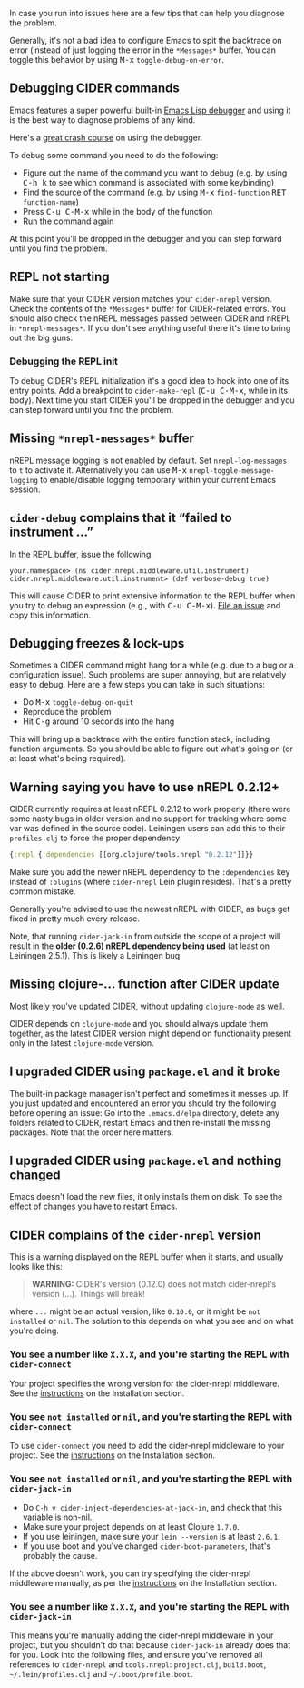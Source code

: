 In case you run into issues here are a few tips that can help you diagnose the
problem.

Generally, it's not a bad idea to configure Emacs to spit the backtrace on error
(instead of just logging the error in the `*Messages*` buffer. You can toggle
this behavior by using <kbd>M-x</kbd> `toggle-debug-on-error`.

## Debugging CIDER commands

Emacs features a super powerful built-in
[Emacs Lisp debugger](http://www.gnu.org/software/emacs/manual/html_node/elisp/Edebug.html)
and using it is the best way to diagnose problems of any kind.

Here's a [great crash course](https://www.youtube.com/watch?v=odkYXXYOxpo) on
using the debugger.

To debug some command you need to do the following:

* Figure out the name of the command you want to debug (e.g. by using <kbd>C-h k</kbd>
to see which command is associated with some keybinding)
* Find the source of the command (e.g. by using <kbd>M-x</kbd> `find-function`
  <kbd>RET</kbd> `function-name`)
* Press <kbd>C-u C-M-x</kbd> while in the body of the function
* Run the command again

At this point you'll be dropped in the debugger and you can step forward until
you find the problem.

## REPL not starting

Make sure that your CIDER version matches your `cider-nrepl` version. Check
the contents of the `*Messages*` buffer for CIDER-related errors. You should
also check the nREPL messages passed between CIDER and nREPL in
`*nrepl-messages*`. If you don't see anything useful there it's time to bring
out the big guns.

### Debugging the REPL init

To debug CIDER's REPL initialization it's a good idea to hook into one of its
entry points. Add a breakpoint to `cider-make-repl` (<kbd>C-u C-M-x</kbd>, while
in its body). Next time you start CIDER you'll be dropped in the debugger and
you can step forward until you find the problem.

## Missing `*nrepl-messages*` buffer

nREPL message logging is not enabled by default.  Set `nrepl-log-messages` to
`t` to activate it. Alternatively you can use <kbd>M-x</kbd> `nrepl-toggle-message-logging`
to enable/disable logging temporary within your current Emacs session.

## `cider-debug` complains that it “failed to instrument ...”

In the REPL buffer, issue the following.

    your.namespace> (ns cider.nrepl.middleware.util.instrument)
    cider.nrepl.middleware.util.instrument> (def verbose-debug true)

This will cause CIDER to print extensive information to the REPL buffer when you
try to debug an expression (e.g., with <kbd>C-u
C-M-x</kbd>). [File an issue](https://github.com/clojure-emacs/cider-nrepl/issues/new)
and copy this information.

## Debugging freezes & lock-ups

Sometimes a CIDER command might hang for a while (e.g. due to a bug or a
configuration issue). Such problems are super annoying, but are relatively easy
to debug. Here are a few steps you can take in such situations:

* Do <kbd>M-x</kbd> `toggle-debug-on-quit`
* Reproduce the problem
* Hit <kbd>C-g</kbd> around 10 seconds into the hang

This will bring up a backtrace with the entire function stack, including
function arguments. So you should be able to figure out what's going on (or at
least what's being required).

## Warning saying you have to use nREPL 0.2.12+

CIDER currently requires at least nREPL 0.2.12 to work properly (there were some
nasty bugs in older version and no support for tracking where some var was
defined in the source code). Leiningen users can add this to their
`profiles.clj` to force the proper dependency:

```clojure
{:repl {:dependencies [[org.clojure/tools.nrepl "0.2.12"]]}}
```

Make sure you add the newer nREPL dependency to the `:dependencies` key instead
of `:plugins` (where `cider-nrepl` Lein plugin resides). That's a pretty common
mistake.

Generally you're advised to use the newest nREPL with CIDER, as bugs get fixed
in pretty much every release.

Note, that running `cider-jack-in` from outside the scope of a project will
result in the **older (0.2.6) nREPL dependency being used** (at least on Leiningen
2.5.1). This is likely a Leiningen bug.

## Missing clojure-... function after CIDER update

Most likely you've updated CIDER, without updating `clojure-mode` as well.

CIDER depends on `clojure-mode` and you should always update them together, as
the latest CIDER version might depend on functionality present only in the latest
`clojure-mode` version.

## I upgraded CIDER using `package.el` and it broke

The built-in package manager isn't perfect and sometimes it messes up.  If you
just updated and encountered an error you should try the following before
opening an issue: Go into the `.emacs.d/elpa` directory, delete any folders
related to CIDER, restart Emacs and then re-install the missing packages.  Note
that the order here matters.

## I upgraded CIDER using `package.el` and nothing changed

Emacs doesn't load the new files, it only installs them on disk.  To see the
effect of changes you have to restart Emacs.

## CIDER complains of the `cider-nrepl` version

This is a warning displayed on the REPL buffer when it starts, and usually looks like this:

> **WARNING:** CIDER's version (0.12.0) does not match cider-nrepl's version (...). Things will break!

where `...` might be an actual version, like `0.10.0`, or it might be `not installed` or `nil`.
The solution to this depends on what you see and on what you're doing.

### You see a number like `X.X.X`, and you're starting the REPL with `cider-connect`

Your project specifies the wrong version for the cider-nrepl middleware. See the
[instructions](http://cider.readthedocs.org/en/latest/installation/#ciders-nrepl-middleware)
on the Installation section.

### You see `not installed` or `nil`, and you're starting the REPL with `cider-connect`

To use `cider-connect` you need to add the cider-nrepl middleware to your project. See the
[instructions](http://cider.readthedocs.org/en/latest/installation/#ciders-nrepl-middleware)
on the Installation section.

### You see `not installed` or `nil`, and you're starting the REPL with `cider-jack-in`

- Do `C-h v cider-inject-dependencies-at-jack-in`, and check that this variable is non-nil.
- Make sure your project depends on at least Clojure `1.7.0`.
- If you use leiningen, make sure your `lein --version` is at least `2.6.1`.
- If you use boot and you've changed `cider-boot-parameters`, that's probably the cause.

If the above doesn't work, you can try specifying the cider-nrepl middleware
manually, as per the
[instructions](http://cider.readthedocs.org/en/latest/installation/#ciders-nrepl-middleware)
on the Installation section.

### You see a number like `X.X.X`, and you're starting the REPL with `cider-jack-in`

This means you're manually adding the cider-nrepl middleware in your project,
but you shouldn't do that because `cider-jack-in` already does that for
you. Look into the following files, and ensure you've removed all references to
`cider-nrepl` and `tools.nrepl`: `project.clj`, `build.boot`,
`~/.lein/profiles.clj` and `~/.boot/profile.boot`.
